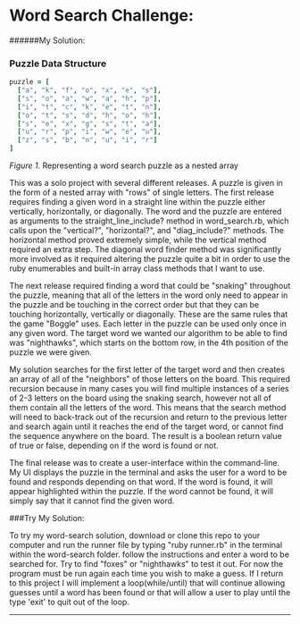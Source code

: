 # Word Search Challenge:
######My Solution:

### Puzzle Data Structure
```ruby
puzzle = [
  ["a", "k", "f", "o", "x", "e", "s"],
  ["s", "o", "a", "w", "a", "h", "p"],
  ["i", "t", "c", "k", "e", "t", "n"],
  ["o", "t", "s", "d", "h", "o", "h"],
  ["s", "e", "x", "g", "s", "t", "a"],
  ["u", "r", "p", "i", "w", "e", "u"],
  ["z", "s", "b", "n", "u", "i", "r"]
]
```
*Figure 1*. Representing a word search puzzle as a nested array

This was a solo project with several different releases. A puzzle is given in the form of a nested array with "rows" of single letters. The first release requires finding a given word in a straight line within the puzzle either vertically, horizontally, or diagonally. The word and the puzzle are entered as arguments to the straight_line_include? method in word_search.rb, which calls upon the "vertical?", "horizontal?", and "diag_include?" methods. The horizontal method proved extremely simple, while the vertical method required an extra step. The diagonal word finder method was significantly more involved as it required altering the puzzle quite a bit in order to use the ruby enumerables and built-in array class methods that I want to use.

The next release required finding a word that could be "snaking" throughout the puzzle, meaning that all of the letters in the word only need to appear in the puzzle and be touching in the correct order but that they can be touching horizontally, vertically or diagonally. These are the same rules that the game "Boggle" uses. Each letter in the puzzle can be used only once in any given word. The target word we wanted our algorithm to be able to find was "nighthawks", which starts on the bottom row, in the 4th position of the puzzle we were given.

My solution searches for the first letter of the target word and then creates an array of all of the "neighbors" of those letters on the board. This required recursion because in many cases you will find multiple instances of a series of 2-3 letters on the board using the snaking search, however not all of them contain all the letters of the word. This means that the search method will need to back-track out of the recursion and return to the previous letter and search again until it reaches the end of the target word, or cannot find the sequence anywhere on the board. The result is a boolean return value of true or false, depending on if the word is found or not.

The final release was to create a user-interface within the command-line. My UI displays the puzzle in the terminal and asks the user for a word to be found and responds depending on that word. If the word is found, it will appear highlighted within the puzzle. If the word cannot be found, it will simply say that it cannot find the given word.

###Try My Solution:

To try my word-search solution, download or clone this repo to your computer and run the runner file by typing "ruby runner.rb" in the terminal within the word-search folder. follow the instructions and enter a word to be searched for. Try to find "foxes" or "nighthawks" to test it out. For now the program must be run again each time you wish to make a guess. If I return to this project I will implement a loop(while/until) that will continue allowing guesses until a word has been found or that will allow a user to play until the type 'exit' to quit out of the loop.

[wikipedia word search]: https://en.wikipedia.org/wiki/Word_search

***